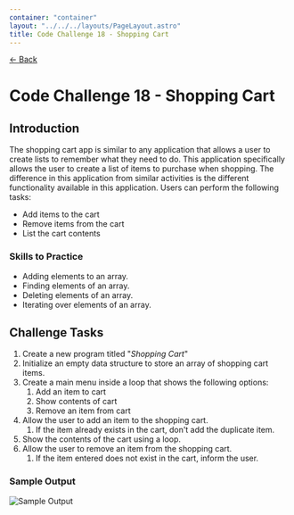 ```yaml
---
container: "container"
layout: "../../../layouts/PageLayout.astro"
title: Code Challenge 18 - Shopping Cart
---
```


[← Back](/courses/code-challenges/)

# Code Challenge 18 - Shopping Cart

## Introduction

The shopping cart app is similar to any application that allows a user to create lists to remember what they need to do. This application specifically allows the user to create a list of items to purchase when shopping. The difference in this application from similar activities is the different functionality available in this application. Users can perform the following tasks:

- Add items to the cart
- Remove items from the cart
- List the cart contents

### Skills to Practice

- Adding elements to an array.
- Finding elements of an array.
- Deleting elements of an array.
- Iterating over elements of an array.

## Challenge Tasks
1. Create a new program titled "*Shopping Cart*"
2. Initialize an empty data structure to store an array of shopping cart items.
3. Create a main menu inside a loop that shows the following options:
    1. Add an item to cart
    2. Show contents of cart
    3. Remove an item from cart
4. Allow the user to add an item to the shopping cart.
    1. If the item already exists in the cart, don't add the duplicate item.
5. Show the contents of the cart using a loop.
6. Allow the user to remove an item from the shopping cart.
    1. If the item entered does not exist in the cart, inform the user.


### Sample Output

![Sample Output](/assets/img/code-challenges/challenge-18-shopping-cart.gif)
